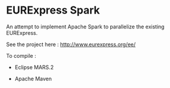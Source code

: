# EURExpress Spark
An attempt to implement Apache Spark to parallelize the existing EURExpress.

See the project here : http://www.eurexpress.org/ee/

To compile :

+ Eclipse MARS.2

+ Apache Maven
